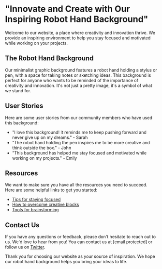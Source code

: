 <!--font:Futura-->

# "Innovate and Create with Our Inspiring Robot Hand Background"

Welcome to our website, a place where creativity and innovation thrive. We provide an inspiring environment to help you stay focused and motivated while working on your projects. 

## The Robot Hand Background

Our minimalist graphic background features a robot hand holding a stylus or pen, with a space for taking notes or sketching ideas. This background is perfect for anyone who wants to be reminded of the importance of creativity and innovation. It's not just a pretty image, it's a symbol of what we stand for.

## User Stories

Here are some user stories from our community members who have used this background:

- "I love this background! It reminds me to keep pushing forward and never give up on my dreams." - Sarah
- "The robot hand holding the pen inspires me to be more creative and think outside the box." - John
- "This background has helped me stay focused and motivated while working on my projects." - Emily

## Resources

We want to make sure you have all the resources you need to succeed. Here are some helpful links to get you started:

- [Tips for staying focused](#)
- [How to overcome creative blocks](#)
- [Tools for brainstorming](#)

## Contact Us

If you have any questions or feedback, please don't hesitate to reach out to us. We'd love to hear from you! You can contact us at [email protected] or follow us on [Twitter](#). 

Thank you for choosing our website as your source of inspiration. We hope our robot hand background helps you bring your ideas to life.

<!--

Write me content for website with wallpaper which alt text is:

"A wallpaper featuring a minimalist graphic of a robot hand holding a stylus or pen, with a space for taking notes or sketching ideas."

The name/title of the page should not be 1:1 copy of the alt text but rather a real content of the website which is using this wallpaper.

- Use markdown format 
- Start with heading
- Heading should be short and concise
- The content should look like a real website 
- The website should not be about the wallpaper, wallpaper is just a related background
- Heading should be contain work "wallpaper" or "background"
- Include real sections like references, contact, user stories, etc. use things relevant to the page purpose.
- Feel free to use structure like headings, bullets, numbering, blockquotes, paragraphs, horizontal lines, etc.
- You can use formatting like bold or _italic_
- You can include UTF-8 emojis
- Links should be only #hash anchors (and you can refer to the document itself)
- Do not include images


---


# "Innovate with the Robot Hand Wallpaper Background"

Welcome to our website where we provide you with a creative and inspiring environment to innovate and bring your ideas to life. Our website is designed to help you stay focused and motivated while working on your projects. 

## The Robot Hand Wallpaper Background

Our minimalist graphic wallpaper features a robot hand holding a stylus or pen, with a space for taking notes or sketching ideas. This wallpaper background is perfect for anyone who wants to be reminded of the importance of creativity and innovation. 

## User Stories

Here are some user stories from our community members who have used this wallpaper background:

- "I love this wallpaper! It reminds me to keep pushing forward and never give up on my dreams." - Sarah
- "The robot hand holding the pen inspires me to be more creative and think outside the box." - John
- "This wallpaper has helped me stay focused and motivated while working on my projects." - Emily

## Resources

We want to make sure you have all the resources you need to succeed. Here are some helpful links to get you started:

- [Tips for staying focused](#)
- [How to overcome creative blocks](#)
- [Tools for brainstorming](#)

## Contact Us

If you have any questions or feedback, please don't hesitate to reach out to us. We'd love to hear from you! You can contact us at [email protected] or follow us on [Twitter](#). 

Thank you for choosing our website as your source of inspiration. We hope you enjoy using our robot hand wallpaper background and that it helps you bring your ideas to life.


---


Heading should not include word "wallpaper". The website should not be about the wallpaper itself, wallpaper is just a related background, rewrite whole content.


---


# "Innovate and Create with Our Inspiring Robot Hand Background"

Welcome to our website, a place where creativity and innovation thrive. We provide an inspiring environment to help you stay focused and motivated while working on your projects. 

## The Robot Hand Background

Our minimalist graphic background features a robot hand holding a stylus or pen, with a space for taking notes or sketching ideas. This background is perfect for anyone who wants to be reminded of the importance of creativity and innovation. It's not just a pretty image, it's a symbol of what we stand for.

## User Stories

Here are some user stories from our community members who have used this background:

- "I love this background! It reminds me to keep pushing forward and never give up on my dreams." - Sarah
- "The robot hand holding the pen inspires me to be more creative and think outside the box." - John
- "This background has helped me stay focused and motivated while working on my projects." - Emily

## Resources

We want to make sure you have all the resources you need to succeed. Here are some helpful links to get you started:

- [Tips for staying focused](#)
- [How to overcome creative blocks](#)
- [Tools for brainstorming](#)

## Contact Us

If you have any questions or feedback, please don't hesitate to reach out to us. We'd love to hear from you! You can contact us at [email protected] or follow us on [Twitter](#). 

Thank you for choosing our website as your source of inspiration. We hope our robot hand background helps you bring your ideas to life.

-->
